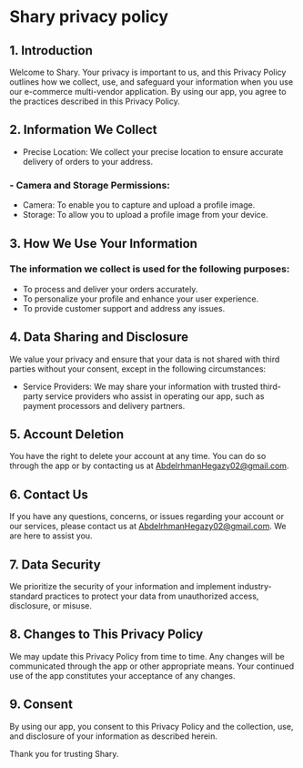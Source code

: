 # Shary privacy policy

## 1. Introduction
Welcome to Shary. Your privacy is important to us, and this Privacy Policy outlines how we collect, use, and safeguard your information when you use our e-commerce multi-vendor application. By using our app, you agree to the practices described in this Privacy Policy.

## 2. Information We Collect

- Precise Location: We collect your precise location to ensure accurate delivery of orders to your address.
### - Camera and Storage Permissions:
  - Camera: To enable you to capture and upload a profile image.
  - Storage: To allow you to upload a profile image from your device.

## 3. How We Use Your Information
### The information we collect is used for the following purposes:
- To process and deliver your orders accurately.
- To personalize your profile and enhance your user experience.
- To provide customer support and address any issues.

## 4. Data Sharing and Disclosure
We value your privacy and ensure that your data is not shared with third parties without your consent, except in the following circumstances:
- Service Providers: We may share your information with trusted third-party service providers who assist in operating our app, such as payment processors and delivery partners.

## 5. Account Deletion
You have the right to delete your account at any time. You can do so through the app or by contacting us at AbdelrhmanHegazy02@gmail.com.

## 6. Contact Us
If you have any questions, concerns, or issues regarding your account or our services, please contact us at AbdelrhmanHegazy02@gmail.com. We are here to assist you.

## 7. Data Security
We prioritize the security of your information and implement industry-standard practices to protect your data from unauthorized access, disclosure, or misuse.

## 8. Changes to This Privacy Policy
We may update this Privacy Policy from time to time. Any changes will be communicated through the app or other appropriate means. Your continued use of the app constitutes your acceptance of any changes.

## 9. Consent
By using our app, you consent to this Privacy Policy and the collection, use, and disclosure of your information as described herein.

Thank you for trusting Shary.

